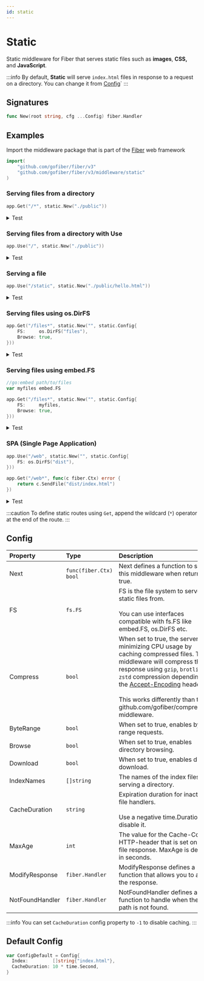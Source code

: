 ```yaml
---
id: static
---
```


# Static

Static middleware for Fiber that serves static files such as **images**, **CSS,** and **JavaScript**.

:::info
By default, **Static** will serve `index.html` files in response to a request on a directory. You can change it from [Config](#config)`
:::

## Signatures

```go
func New(root string, cfg ...Config) fiber.Handler
```

## Examples

Import the middleware package that is part of the [Fiber](https://github.com/gofiber/fiber) web framework

```go
import(
    "github.com/gofiber/fiber/v3"
    "github.com/gofiber/fiber/v3/middleware/static"
)
```

### Serving files from a directory

```go
app.Get("/*", static.New("./public"))
```

<details>
<summary>Test</summary>

```sh
curl http://localhost:3000/hello.html
curl http://localhost:3000/css/style.css
```

</details>

### Serving files from a directory with Use

```go
app.Use("/", static.New("./public"))
```

<details>
<summary>Test</summary>

```sh
curl http://localhost:3000/hello.html
curl http://localhost:3000/css/style.css
```

</details>

### Serving a file

```go
app.Use("/static", static.New("./public/hello.html"))
```

<details>
<summary>Test</summary>

```sh
curl http://localhost:3000/static # will show hello.html
curl http://localhost:3000/static/john/doee # will show hello.html
```

</details>

### Serving files using os.DirFS

```go
app.Get("/files*", static.New("", static.Config{
    FS:     os.DirFS("files"),
    Browse: true,
}))
```

<details>
<summary>Test</summary>

```sh
curl http://localhost:3000/files/css/style.css
curl http://localhost:3000/files/index.html
```

</details>

### Serving files using embed.FS

```go
//go:embed path/to/files
var myfiles embed.FS

app.Get("/files*", static.New("", static.Config{
    FS:     myfiles,
    Browse: true,
}))
```

<details>
<summary>Test</summary>

```sh
curl http://localhost:3000/files/css/style.css
curl http://localhost:3000/files/index.html
```

</details>

### SPA (Single Page Application)

```go
app.Use("/web", static.New("", static.Config{
    FS: os.DirFS("dist"),
}))

app.Get("/web*", func(c fiber.Ctx) error {
    return c.SendFile("dist/index.html")
})
```

<details>
<summary>Test</summary>

```sh
curl http://localhost:3000/web/css/style.css
curl http://localhost:3000/web/index.html
curl http://localhost:3000/web
```

</details>

:::caution
To define static routes using `Get`, append the wildcard (`*`) operator at the end of the route.
:::

## Config

| Property   | Type                    | Description                                                                                                                | Default                |
|:-----------|:------------------------|:---------------------------------------------------------------------------------------------------------------------------|:-----------------------|
| Next       | `func(fiber.Ctx) bool` | Next defines a function to skip this middleware when returned true.                                                                              | `nil`                  |
| FS       | `fs.FS` | FS is the file system to serve the static files from.<br /><br />You can use interfaces compatible with fs.FS like embed.FS, os.DirFS etc.                                                 | `nil`                  |
| Compress       | `bool` | When set to true, the server tries minimizing CPU usage by caching compressed files. The middleware will compress the response using `gzip`, `brotli`, or `zstd` compression depending on the [Accept-Encoding](https://developer.mozilla.org/en-US/docs/Web/HTTP/Headers/Accept-Encoding) header. <br /><br />This works differently than the github.com/gofiber/compression middleware.                                                                              | `false`                  |
| ByteRange       | `bool` | When set to true, enables byte range requests.                                                                             | `false`                  |
| Browse       | `bool` | When set to true, enables directory browsing.                                                                             | `false`                  |
| Download       | `bool` | When set to true, enables direct download.                                                                             | `false`                  |
| IndexNames       | `[]string` | The names of the index files for serving a directory.                                                                             | `[]string{"index.html"}`                  |
| CacheDuration       | `string` | Expiration duration for inactive file handlers.<br /><br />Use a negative time.Duration to disable it.                                                                             | `10 * time.Second`                  |
| MaxAge       | `int` | The value for the Cache-Control HTTP-header that is set on the file response. MaxAge is defined in seconds.                                                                             | `0`                  |
| ModifyResponse       | `fiber.Handler` | ModifyResponse defines a function that allows you to alter the response.                                                                             | `nil`                  |
| NotFoundHandler       | `fiber.Handler` | NotFoundHandler defines a function to handle when the path is not found.                                                                             | `nil`                  |

:::info
You can set `CacheDuration` config property to `-1` to disable caching.
:::

## Default Config

```go
var ConfigDefault = Config{
  Index:         []string{"index.html"},
  CacheDuration: 10 * time.Second,
}
```
